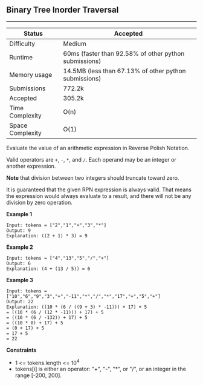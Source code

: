 ## Binary Tree Inorder Traversal
---------
| Status | Accepted |
| --- | --- |
| Difficulty | Medium |
| Runtime | 60ms (faster than 92.58% of other python submissions) |
| Memory usage | 14.5MB (less than 67.13% of other python submissions) |
| Submissions | 772.2k |
| Accepted | 305.2k |
| Time Complexity | O(n) |
| Space Complexity | O(1) |

Evaluate the value of an arithmetic expression in Reverse Polish Notation.

Valid operators are `+`, `-`, `*`, and `/`. Each operand may be an integer or another expression.

**Note** that division between two integers should truncate toward zero.

It is guaranteed that the given RPN expression is always valid. That means the expression would always evaluate to a result, and there will not be any division by zero operation.

**Example 1**
```
Input: tokens = ["2","1","+","3","*"]
Output: 9
Explanation: ((2 + 1) * 3) = 9
```

**Example 2**
```
Input: tokens = ["4","13","5","/","+"]
Output: 6
Explanation: (4 + (13 / 5)) = 6
```

**Example 3**
```
Input: tokens = ["10","6","9","3","+","-11","*","/","*","17","+","5","+"]
Output: 22
Explanation: ((10 * (6 / ((9 + 3) * -11))) + 17) + 5
= ((10 * (6 / (12 * -11))) + 17) + 5
= ((10 * (6 / -132)) + 17) + 5
= ((10 * 0) + 17) + 5
= (0 + 17) + 5
= 17 + 5
= 22
```

**Constraints**
- 1 <= tokens.length <= 10<sup>4</sup>
- tokens[i] is either an operator: "+", "-", "*", or "/", or an integer in the range [-200, 200].
